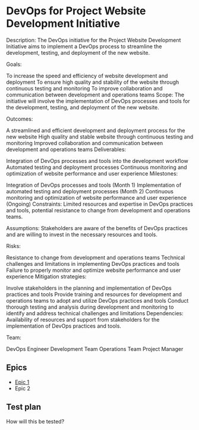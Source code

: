 # DevOps for Project Website Development Initiative
Description: The DevOps initiative for the Project Website Development Initiative aims to implement a DevOps process to streamline the development, testing, and deployment of the new website.

Goals:

To increase the speed and efficiency of website development and deployment
To ensure high quality and stability of the website through continuous testing and monitoring
To improve collaboration and communication between development and operations teams
Scope: The initiative will involve the implementation of DevOps processes and tools for the development, testing, and deployment of the new website.

Outcomes:

A streamlined and efficient development and deployment process for the new website
High quality and stable website through continuous testing and monitoring
Improved collaboration and communication between development and operations teams
Deliverables:

Integration of DevOps processes and tools into the development workflow
Automated testing and deployment processes
Continuous monitoring and optimization of website performance and user experience
Milestones:

Integration of DevOps processes and tools (Month 1)
Implementation of automated testing and deployment processes (Month 2)
Continuous monitoring and optimization of website performance and user experience (Ongoing)
Constraints: Limited resources and expertise in DevOps practices and tools, potential resistance to change from development and operations teams.

Assumptions: Stakeholders are aware of the benefits of DevOps practices and are willing to invest in the necessary resources and tools.

Risks:

Resistance to change from development and operations teams
Technical challenges and limitations in implementing DevOps practices and tools
Failure to properly monitor and optimize website performance and user experience
Mitigation strategies:

Involve stakeholders in the planning and implementation of DevOps practices and tools
Provide training and resources for development and operations teams to adopt and utilize DevOps practices and tools
Conduct thorough testing and analysis during development and monitoring to identify and address technical challenges and limitations
Dependencies: Availability of resources and support from stakeholders for the implementation of DevOps practices and tools.

Team:

DevOps Engineer
Development Team
Operations Team
Project Manager

## Epics
* [Epic 1](../../templates/theme/initiatives/epics/epic_template.md)
* Epic 2
## Test plan
How will this be tested?